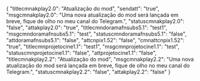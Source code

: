 {
"titlecmnakplay2.0": "Atualização do mod",
"sendatt": "true",
"msgcmnakplay2.0": "Uma nova atualização do mod será lançada em breve, fique de olho no meu canal do Telegram.",
"statuscmnakplay2.0": "false",
"attakplay2.0": "true",
"titlecmndoramafnsubs5.1": "test1",
"msgcmndoramafnsubs5.1": "test",
"statuscmndoramafnsubs5.1": "false",
"attdoramafnsubs5.1": "false",
"attcnpix1.52": "false",
"cmnattcnpix1.52": "true",
"titlecmnprojetocine1.1": "test1",
"msgcmnprojetocine1.1": "test",
"statuscmnprojetocine1.1": "false",
"attprojetocine1.1": "false",
"titlecmnakplay2.2": "Atualização do mod",
"msgcmnakplay2.2": "Uma nova atualização do mod será lançada em breve, fique de olho no meu canal do Telegram.",
"statuscmnakplay2.2": "false",
"attakplay2.2": "false"
}
